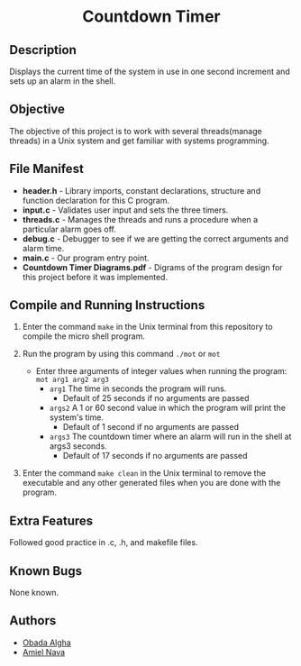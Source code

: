 # <h1 align="center"> Countdown Timer</h1>

## Description
Displays the current time of the system in use in one second increment and sets up an alarm in the shell.  

## Objective
The objective of this project is to work with several threads(manage threads) in a Unix system and get familiar with 
systems programming.

## File Manifest
* **header.h** - Library imports, constant declarations, structure and function declaration for this C program. 
* **input.c** - Validates user input and sets the three timers.
* **threads.c** - Manages the threads and runs a procedure when a particular alarm goes off.
* **debug.c** - Debugger to see if we are getting the correct arguments and alarm time.
* **main.c** - Our program entry point.
* **Countdown Timer Diagrams.pdf** - Digrams of the program design for this project before it was implemented.

## Compile and Running Instructions
1. Enter the command `make` in the Unix terminal from this repository to compile the micro shell program.
2. Run the program by using this command `./mot` or `mot` 
    * Enter three arguments of integer values when running the program: `mot arg1 arg2 arg3`
        * `arg1` The time in seconds the program will runs.
            * Default of 25 seconds if no arguments are passed
        * `args2` A 1 or 60 second value in which the program will print the system's time.
            * Default of 1 second if no arguments are passed
        * `args3` The countdown timer where an alarm will run in the shell at args3 seconds.
            * Default of 17 seconds if no arguments are passed

3. Enter the command `make clean` in the Unix terminal to remove the executable and any other generated files 
when you are done with the program.

## Extra Features
Followed good practice in .c, .h, and makefile files.

## Known Bugs
None known.

## Authors
* [Obada Algha](https://github.com/obadaalagha)
* [Amiel Nava](https://github.com/AmielCyber)
